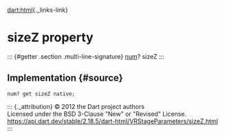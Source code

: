 [dart:html](../../dart-html/dart-html-library){._links-link}

sizeZ property
==============

::: {#getter .section .multi-line-signature}
[num](../../dart-core/num-class)? sizeZ
:::

Implementation {#source}
--------------

``` {.language-dart data-language="dart"}
num? get sizeZ native;
```

::: {._attribution}
© 2012 the Dart project authors\
Licensed under the BSD 3-Clause \"New\" or \"Revised\" License.\
<https://api.dart.dev/stable/2.18.5/dart-html/VRStageParameters/sizeZ.html>
:::
